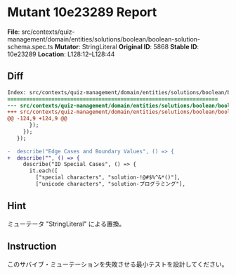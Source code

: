 # Mutant 10e23289 Report

**File**: src/contexts/quiz-management/domain/entities/solutions/boolean/boolean-solution-schema.spec.ts
**Mutator**: StringLiteral
**Original ID**: 5868
**Stable ID**: 10e23289
**Location**: L128:12–L128:44

## Diff

```diff
Index: src/contexts/quiz-management/domain/entities/solutions/boolean/boolean-solution-schema.spec.ts
===================================================================
--- src/contexts/quiz-management/domain/entities/solutions/boolean/boolean-solution-schema.spec.ts	original
+++ src/contexts/quiz-management/domain/entities/solutions/boolean/boolean-solution-schema.spec.ts	mutated #5868
@@ -124,9 +124,9 @@
       });
     });
   });
 
-  describe("Edge Cases and Boundary Values", () => {
+  describe("", () => {
     describe("ID Special Cases", () => {
       it.each([
         ["special characters", "solution-!@#$%^&*()"],
         ["unicode characters", "solution-プログラミング"],
```

## Hint

ミューテータ "StringLiteral" による置換。

## Instruction

このサバイブ・ミューテーションを失敗させる最小テストを設計してください。
